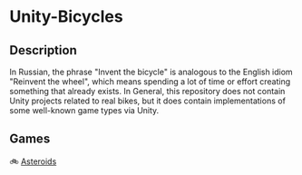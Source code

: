 # Unity-Bicycles
## Description
In Russian, the phrase "Invent the bicycle" is analogous to the English idiom "Reinvent the wheel", which means spending a lot of time or effort creating something that already exists. In General, this repository does not contain Unity projects related to real bikes, but it does contain implementations of some well-known game types via Unity.

## Games
:bike: [Asteroids](./Asteroids)
